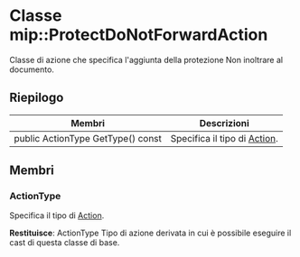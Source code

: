 # <a name="class-mipprotectdonotforwardaction"></a>Classe mip::ProtectDoNotForwardAction 
Classe di azione che specifica l'aggiunta della protezione Non inoltrare al documento.
  
## <a name="summary"></a>Riepilogo
 Membri                        | Descrizioni                                
--------------------------------|---------------------------------------------
 public ActionType GetType() const  |  Specifica il tipo di [Action](class_mip_action.md).
  
## <a name="members"></a>Membri
  
### <a name="actiontype"></a>ActionType
Specifica il tipo di [Action](class_mip_action.md).

  
**Restituisce**: ActionType Tipo di azione derivata in cui è possibile eseguire il cast di questa classe di base.